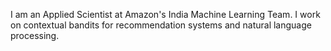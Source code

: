 

I am an Applied Scientist at Amazon's India Machine Learning Team. I work on contextual bandits for recommendation systems and natural language processing. 



